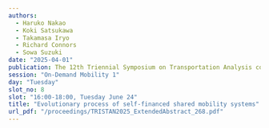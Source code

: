 ```yaml
---
authors:
  - Haruko Nakao
  - Koki Satsukawa
  - Takamasa Iryo
  - Richard Connors
  - Sowa Suzuki
date: "2025-04-01"
publication: The 12th Triennial Symposium on Transportation Analysis conference
session: "On-Demand Mobility 1"
day: "Tuesday"
slot_no: 8
slot: "16:00-18:00, Tuesday June 24"
title: "Evolutionary process of self-financed shared mobility systems"
url_pdf: "/proceedings/TRISTAN2025_ExtendedAbstract_268.pdf"
---
```


